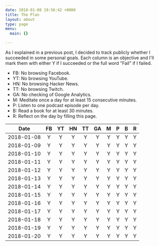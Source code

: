 ```yaml
---
date: 2018-01-08 19:56:42 +0000
title: The Plan
layout: about
type: page
menu:
  main: {}

---
```

As I explained in a previous post, I decided to track publicly whether I succeeded in some personal goals. Each column is an objective and I'll mark them with either Y if I succeeded or the full word "Fail" if I failed.

* FB: No browsing Facebook.
* YT: No browsing YouTube.
* HN: No browsing Hacker News.
* TT: No browsing Twitch.
* GA: No checking of Google Analytics.
* M: Meditate once a day for at least 15 consecutive minutes.
* P: Listen to one podcast episode per day.
* B: Read a book for at least 30 minutes.
* R: Reflect on the day by filling this page.


| Date | FB | YT | HN | TT | GA | M | P | B | R |
|:-:|:-:|:-:|:-:|:-:|:-:|:-:|:-:|:-:|:-:|
| 2018-01-08 | Y | Y | Y | Y | Y | Y | Y | Y | Y |
| 2018-01-09 | Y | Y | Y | Y | Y | Y | Y | Y | Y |
| 2018-01-10 | Y | Y | Y | Y | Y | Y | Y | Y | Y |
| 2018-01-11 | Y | Y | Y | Y | Y | Y | Y | Y | Y |
| 2018-01-12 | Y | Y | Y | Y | Y | Y | Y | Y | Y |
| 2018-01-13 | Y | Y | Y | Y | Y | Y | Y | Y | Y |
| 2018-01-14 | Y | Y | Y | Y | Y | Y | Y | Y | Y |
| 2018-01-15 | Y | Y | Y | Y | Y | Y | Y | Y | Y |
| 2018-01-16 | Y | Y | Y | Y | Y | Y | Y | Y | Y |
| 2018-01-17 | Y | Y | Y | Y | Y | Y | Y | Y | Y |
| 2018-01-18 | Y | Y | Y | Y | Y | Y | Y | Y | Y |
| 2018-01-19 | Y | Y | Y | Y | Y | Y | Y | Y | Y |
| 2018-01-20 | Y | Y | Y | Y | Y | Y | Y | Y | Y |